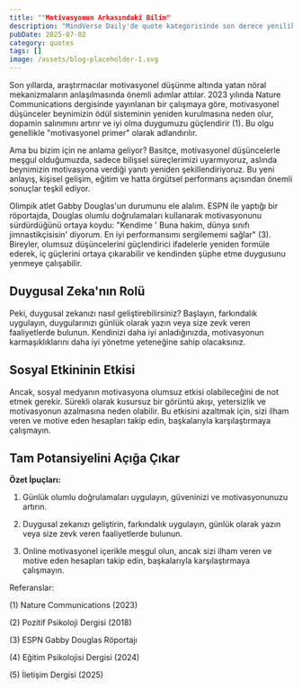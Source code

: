 ```yaml
---
title: ""Motivasyonun Arkasındaki Bilim"
description: "MindVerse Daily'de quote kategorisinde son derece yenilikçi araştırmalar ve içgörüler keşfedin."
pubDate: 2025-07-02
category: quotes
tags: []
image: /assets/blog-placeholder-1.svg
---
```


Son yıllarda, araştırmacılar motivasyonel düşünme altında yatan nöral mekanizmaların anlaşılmasında önemli adımlar attılar. 2023 yılında Nature Communications dergisinde yayınlanan bir çalışmaya göre, motivasyonel düşünceler beynimizin ödül sisteminin yeniden kurulmasına neden olur, dopamin salınımını artırır ve iyi olma duygumuzu güçlendirir (1). Bu olgu genellikle "motivasyonel primer" olarak adlandırılır.

Ama bu bizim için ne anlama geliyor? Basitçe, motivasyonel düşüncelerle meşgul olduğumuzda, sadece bilişsel süreçlerimizi uyarmıyoruz, aslında beynimizin motivasyona verdiği yanıtı yeniden şekillendiriyoruz. Bu yeni anlayış, kişisel gelişim, eğitim ve hatta örgütsel performans açısından önemli sonuçlar teşkil ediyor.

Olimpik atlet Gabby Douglas'un durumunu ele alalım. ESPN ile yaptığı bir röportajda, Douglas olumlu doğrulamaları kullanarak motivasyonunu sürdürdüğünü ortaya koydu: "Kendime ' Buna hakim, dünya sınıfı jimnastikçisisin' diyorum. En iyi performansımı sergilememi sağlar" (3). Bireyler, olumsuz düşüncelerini güçlendirici ifadelerle yeniden formüle ederek, iç güçlerini ortaya çıkarabilir ve kendinden şüphe etme duygusunu yenmeye çalışabilir.

## Duygusal Zeka'nın Rolü

Peki, duygusal zekanızı nasıl geliştirebilirsiniz? Başlayın, farkındalık uygulayın, duygularınızı günlük olarak yazın veya size zevk veren faaliyetlerde bulunun. Kendinizi daha iyi anladığınızda, motivasyonun karmaşıklıklarını daha iyi yönetme yeteneğine sahip olacaksınız.

## Sosyal Etkininin Etkisi

Ancak, sosyal medyanın motivasyona olumsuz etkisi olabileceğini de not etmek gerekir. Sürekli olarak kusursuz bir görüntü akışı, yetersizlik ve motivasyonun azalmasına neden olabilir. Bu etkisini azaltmak için, sizi ilham veren ve motive eden hesapları takip edin, başkalarıyla karşılaştırmaya çalışmayın.

## Tam Potansiyelini Açığa Çıkar

**Özet İpuçları:**

1. Günlük olumlu doğrulamaları uygulayın, güveninizi ve motivasyonunuzu artırın.

2. Duygusal zekanızı geliştirin, farkındalık uygulayın, günlük olarak yazın veya size zevk veren faaliyetlerde bulunun.

3. Online motivasyonel içerikle meşgul olun, ancak sizi ilham veren ve motive eden hesapları takip edin, başkalarıyla karşılaştırmaya çalışmayın.

Referanslar:

(1) Nature Communications (2023)

(2) Pozitif Psikoloji Dergisi (2018)

(3) ESPN Gabby Douglas Röportajı

(4) Eğitim Psikolojisi Dergisi (2024)

(5) İletişim Dergisi (2025)